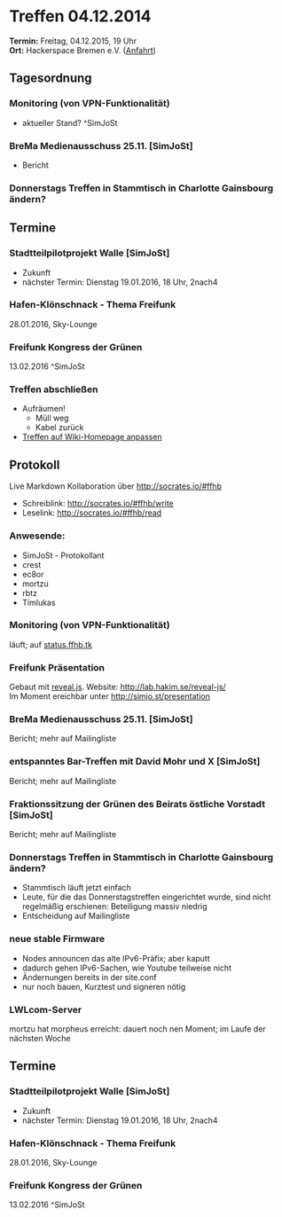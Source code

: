 # Treffen 04.12.2014
**Termin:** Freitag, 04.12.2015, 19 Uhr  
**Ort:** Hackerspace Bremen e.V. ([Anfahrt](https://www.hackerspace-bremen.de/anfahrt/))

## Tagesordnung
### Monitoring (von VPN-Funktionalität)
* aktueller Stand? ^SimJoSt

### BreMa Medienausschuss 25.11. [SimJoSt]
* Bericht

### Donnerstags Treffen in Stammtisch in Charlotte Gainsbourg ändern?

## Termine
### Stadtteilpilotprojekt Walle [SimJoSt]
* Zukunft
* nächster Termin: Dienstag 19.01.2016, 18 Uhr, 2nach4

### Hafen-Klönschnack - Thema Freifunk
28.01.2016, Sky-Lounge

### Freifunk Kongress der Grünen
13.02.2016 ^SimJoSt


### Treffen abschließen
* Aufräumen!
  * Müll weg
  * Kabel zurück
* [Treffen auf Wiki-Homepage anpassen](Home)


## Protokoll
Live Markdown Kollaboration über http://socrates.io/#ffhb
* Schreiblink: http://socrates.io/#ffhb/write
* Leselink: http://socrates.io/#ffhb/read

### Anwesende:
* SimJoSt - Protokollant
* crest
* ec8or
* mortzu
* rbtz
* Timlukas

### Monitoring (von VPN-Funktionalität)
läuft; auf [status.ffhb.tk](http://status.ffhb.tk/)

### Freifunk Präsentation
Gebaut mit [reveal.js](https://github.com/hakimel/reveal.js). Website: http://lab.hakim.se/reveal-js/  
Im Moment ereichbar unter http://simjo.st/presentation

### BreMa Medienausschuss 25.11. [SimJoSt]
Bericht; mehr auf Mailingliste

### entspanntes Bar-Treffen mit David Mohr und X [SimJoSt]
Bericht; mehr auf Mailingliste

### Fraktionssitzung der Grünen des Beirats östliche Vorstadt [SimJoSt]
Bericht; mehr auf Mailingliste

### Donnerstags Treffen in Stammtisch in Charlotte Gainsbourg ändern?
* Stammtisch läuft jetzt einfach
* Leute, für die das Donnerstagstreffen eingerichtet wurde, sind nicht regelmäßig erschienen: Beteiligung massiv niedrig
* Entscheidung auf Mailingliste

### neue stable Firmware
* Nodes announcen das alte IPv6-Präfix; aber kaputt
* dadurch gehen IPv6-Sachen, wie Youtube teilweise nicht
* Ändernungen bereits in der site.conf
* nur noch bauen, Kurztest und signeren nötig

### LWLcom-Server
mortzu hat morpheus erreicht: dauert noch nen Moment; im Laufe der nächsten Woche


## Termine
### Stadtteilpilotprojekt Walle [SimJoSt]
* Zukunft
* nächster Termin: Dienstag 19.01.2016, 18 Uhr, 2nach4

### Hafen-Klönschnack - Thema Freifunk
28.01.2016, Sky-Lounge

### Freifunk Kongress der Grünen
13.02.2016 ^SimJoSt